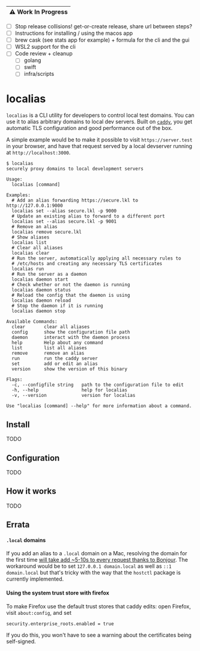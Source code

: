 | :warning: Work In Progress          |
|---------------------------|

- [ ] Stop release collisions! get-or-create release, share url between steps?
- [ ] Instructions for installing / using the macos app
- [ ] brew cask (see stats app for example) + formula for the cli and the gui
- [ ] WSL2 support for the cli
- [ ] Code review + cleanup
  - [ ] golang
  - [ ] swift
  - [ ] infra/scripts

# localias

`localias` is a CLI utility for developers to control local test domains. You can use it to alias arbitrary domains to local dev servers. Built on [`caddy`](https://caddyserver.com/), you get automatic TLS configuration and good performance out of the box.

A simple example would be to make it possible to visit `https://server.test` in your browser, and have that request served by a local devserver running at `http://localhost:3000`.

```shell
$ localias
securely proxy domains to local development servers

Usage:
  localias [command]

Examples:
  # Add an alias forwarding https://secure.lkl to http://127.0.0.1:9000
  localias set --alias secure.lkl -p 9000
  # Update an existing alias to forward to a different port
  localias set --alias secure.lkl -p 9001
  # Remove an alias
  localias remove secure.lkl
  # Show aliases
  localias list
  # Clear all aliases
  localias clear
  # Run the server, automatically applying all necessary rules to
  # /etc/hosts and creating any necessary TLS certificates
  localias run
  # Run the server as a daemon
  localias daemon start
  # Check whether or not the daemon is running
  localias daemon status
  # Reload the config that the daemon is using
  localias daemon reload
  # Stop the daemon if it is running
  localias daemon stop

Available Commands:
  clear       clear all aliases
  config      show the configuration file path
  daemon      interact with the daemon process
  help        Help about any command
  list        list all aliases
  remove      remove an alias
  run         run the caddy server
  set         add or edit an alias
  version     show the version of this binary

Flags:
  -c, --configfile string   path to the configuration file to edit
  -h, --help                help for localias
  -v, --version             version for localias

Use "localias [command] --help" for more information about a command.
```

## Install

TODO

## Configuration

TODO

## How it works

TODO


## Errata

#### `.local` domains
If you add an alias to a `.local` domain on a Mac, resolving the domain for the first time [will take add ~5-10s to every
request thanks to Bonjour](https://superuser.com/questions/1596225/dns-resolution-delay-for-entries-in-etc-hosts). The workaround would be to set `127.0.0.1 domain.local` as well as `::1 domain.local` but that's tricky with the way that the `hostctl` package is currently implemented. 

#### Using the system trust store with firefox
To make Firefox use the default trust stores that caddy edits: open Firefox,
visit `about:config`, and set

```
security.enterprise_roots.enabled = true
```

If you do this, you won't have to see a warning about the certificates being self-signed.
